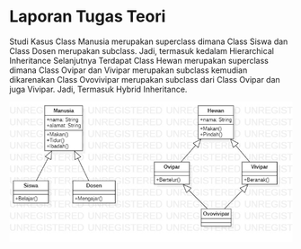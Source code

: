 <h1> Laporan Tugas Teori </h1>

Studi Kasus
Class Manusia merupakan superclass dimana Class Siswa dan Class Dosen merupakan subclass. Jadi, termasuk kedalam Hierarchical Inheritance
Selanjutnya Terdapat Class Hewan merupakan superclass dimana Class Ovipar dan Vivipar merupakan subclass kemudian dikarenakan Class
Ovovivipar merupakan subclass dari Class Ovipar dan juga Vivipar. Jadi, Termasuk Hybrid Inheritance.

<img src ="./tugasteori.jpg"/>
